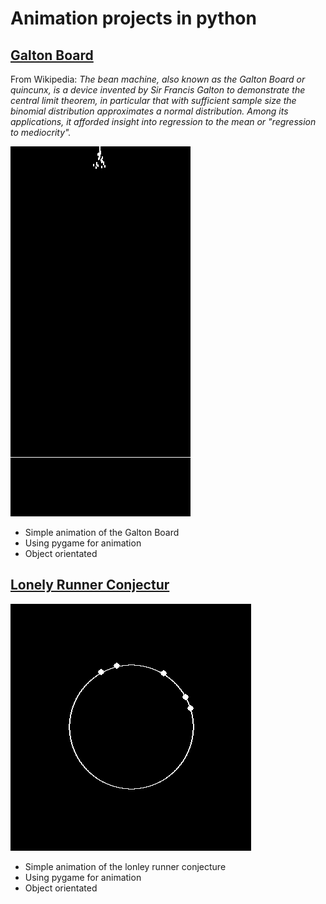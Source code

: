 # Animation projects in python

## [Galton Board](https://github.com/Timokko/GaltonBoard/blob/master/GaltonBoard.py)
From Wikipedia:
*The bean machine, also known as the Galton Board or quincunx, is a device invented by Sir Francis Galton to demonstrate the central limit theorem, in particular that with sufficient sample size the binomial distribution approximates a normal distribution. Among its applications, it afforded insight into regression to the mean or "regression to mediocrity".*

 ![Animation created in python with pygame](/images/galton.gif)
 
* Simple animation of the Galton Board     
* Using pygame for animation
* Object orientated 




## [Lonely Runner Conjectur](https://github.com/TimoKropp/LonelyRunner/blob/master/lonely_runner.py)

 ![](/images/lonely_runner.gif)
 
* Simple animation of the lonley runner conjecture     
* Using pygame for animation
* Object orientated 

